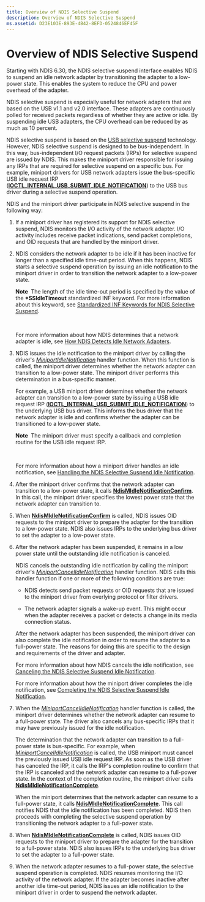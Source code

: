 ```yaml
---
title: Overview of NDIS Selective Suspend
description: Overview of NDIS Selective Suspend
ms.assetid: D23E103E-893E-4B42-8EFD-0524846EF45F
---
```


# Overview of NDIS Selective Suspend


Starting with NDIS 6.30, the NDIS selective suspend interface enables NDIS to suspend an idle network adapter by transitioning the adapter to a low-power state. This enables the system to reduce the CPU and power overhead of the adapter.

NDIS selective suspend is especially useful for network adapters that are based on the USB v1.1 and v2.0 interface. These adapters are continuously polled for received packets regardless of whether they are active or idle. By suspending idle USB adapters, the CPU overhead can be reduced by as much as 10 percent.

NDIS selective suspend is based on the [USB selective suspend](https://msdn.microsoft.com/library/windows/hardware/ff540144) technology. However, NDIS selective suspend is designed to be bus-independent. In this way, bus-independent I/O request packets (IRPs) for selective suspend are issued by NDIS. This makes the miniport driver responsible for issuing any IRPs that are required for selective suspend on a specific bus. For example, miniport drivers for USB network adapters issue the bus-specific USB idle request IRP ([**IOCTL\_INTERNAL\_USB\_SUBMIT\_IDLE\_NOTIFICATION**](https://msdn.microsoft.com/library/windows/hardware/ff537270)) to the USB bus driver during a selective suspend operation.

NDIS and the miniport driver participate in NDIS selective suspend in the following way:

1.  If a miniport driver has registered its support for NDIS selective suspend, NDIS monitors the I/O activity of the network adapter. I/O activity includes receive packet indications, send packet completions, and OID requests that are handled by the miniport driver.

2.  NDIS considers the network adapter to be idle if it has been inactive for longer than a specified idle time-out period. When this happens, NDIS starts a selective suspend operation by issuing an idle notification to the miniport driver in order to transition the network adapter to a low-power state.

    **Note**  The length of the idle time-out period is specified by the value of the **\*SSIdleTimeout** standardized INF keyword. For more information about this keyword, see [Standardized INF Keywords for NDIS Selective Suspend](standardized-inf-keywords-for-ndis-selective-suspend.md).

     

    For more information about how NDIS determines that a network adapter is idle, see [How NDIS Detects Idle Network Adapters](how-ndis-detects-idle-network-adapters.md).

3.  NDIS issues the idle notification to the miniport driver by calling the driver's [*MiniportIdleNotification*](https://msdn.microsoft.com/library/windows/hardware/hh464092) handler function. When this function is called, the miniport driver determines whether the network adapter can transition to a low-power state. The miniport driver performs this determination in a bus-specific manner.

    For example, a USB miniport driver determines whether the network adapter can transition to a low-power state by issuing a USB idle request IRP ([**IOCTL\_INTERNAL\_USB\_SUBMIT\_IDLE\_NOTIFICATION**](https://msdn.microsoft.com/library/windows/hardware/ff537270)) to the underlying USB bus driver. This informs the bus driver that the network adapter is idle and confirms whether the adapter can be transitioned to a low-power state.

    **Note**  The miniport driver must specify a callback and completion routine for the USB idle request IRP.

     

    For more information about how a miniport driver handles an idle notification, see [Handling the NDIS Selective Suspend Idle Notification](handling-the-ndis-selective-suspend-idle-notification.md).

4.  After the miniport driver confirms that the network adapter can transition to a low-power state, it calls [**NdisMIdleNotificationConfirm**](https://msdn.microsoft.com/library/windows/hardware/hh451492). In this call, the miniport driver specifies the lowest power state that the network adapter can transition to.

5.  When [**NdisMIdleNotificationConfirm**](https://msdn.microsoft.com/library/windows/hardware/hh451492) is called, NDIS issues OID requests to the miniport driver to prepare the adapter for the transition to a low-power state. NDIS also issues IRPs to the underlying bus driver to set the adapter to a low-power state.

6.  After the network adapter has been suspended, it remains in a low power state until the outstanding idle notification is canceled.

    NDIS cancels the outstanding idle notification by calling the miniport driver's [*MiniportCancelIdleNotification*](https://msdn.microsoft.com/library/windows/hardware/hh464088) handler function. NDIS calls this handler function if one or more of the following conditions are true:

    -   NDIS detects send packet requests or OID requests that are issued to the miniport driver from overlying protocol or filter drivers.

    -   The network adapter signals a wake-up event. This might occur when the adapter receives a packet or detects a change in its media connection status.

    After the network adapter has been suspended, the miniport driver can also complete the idle notification in order to resume the adapter to a full-power state. The reasons for doing this are specific to the design and requirements of the driver and adapter.

    For more information about how NDIS cancels the idle notification, see [Canceling the NDIS Selective Suspend Idle Notification](canceling-the-ndis-selective-suspend-idle-notification.md).

    For more information about how the miniport driver completes the idle notification, see [Completing the NDIS Selective Suspend Idle Notification](completing-the-ndis-selective-suspend-idle-notification.md).

7.  When the [*MiniportCancelIdleNotification*](https://msdn.microsoft.com/library/windows/hardware/hh464088) handler function is called, the miniport driver determines whether the network adapter can resume to a full-power state. The driver also cancels any bus-specific IRPs that it may have previously issued for the idle notification.

    The determination that the network adapter can transition to a full-power state is bus-specific. For example, when [*MiniportCancelIdleNotification*](https://msdn.microsoft.com/library/windows/hardware/hh464088) is called, the USB miniport must cancel the previously issued USB idle request IRP. As soon as the USB driver has canceled the IRP, it calls the IRP's completion routine to confirm that the IRP is canceled and the network adapter can resume to a full-power state. In the context of the completion routine, the miniport driver calls [**NdisMIdleNotificationComplete**](https://msdn.microsoft.com/library/windows/hardware/hh451491).

    When the miniport determines that the network adapter can resume to a full-power state, it calls [**NdisMIdleNotificationComplete**](https://msdn.microsoft.com/library/windows/hardware/hh451491). This call notifies NDIS that the idle notification has been completed. NDIS then proceeds with completing the selective suspend operation by transitioning the network adapter to a full-power state.

8.  When [**NdisMIdleNotificationComplete**](https://msdn.microsoft.com/library/windows/hardware/hh451491) is called, NDIS issues OID requests to the miniport driver to prepare the adapter for the transition to a full-power state. NDIS also issues IRPs to the underlying bus driver to set the adapter to a full-power state.

9.  When the network adapter resumes to a full-power state, the selective suspend operation is completed. NDIS resumes monitoring the I/O activity of the network adapter. If the adapter becomes inactive after another idle time-out period, NDIS issues an idle notification to the miniport driver in order to suspend the network adapter.

 

 





